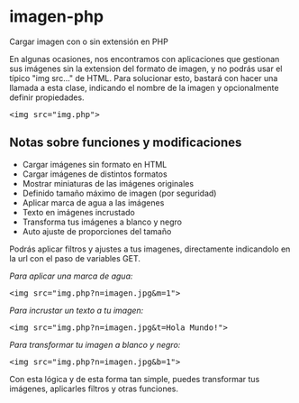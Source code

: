 # imagen-php
Cargar imagen con o sin extensión en PHP

En algunas ocasiones, nos encontramos con aplicaciones que gestionan sus imágenes sin la extension del formato de imagen, y no podrás usar el típico "img src..." de HTML. Para solucionar esto, bastará con hacer una llamada a esta clase, indicando el nombre de la imagen y opcionalmente definir propiedades.

<pre>&lt;img src="img.php"&gt;</pre>

<h2>Notas sobre funciones y modificaciones</h2>
<ul>
  <li>Cargar imágenes sin formato en HTML</li>
  <li>Cargar imágenes de distintos formatos</li>
  <li>Mostrar miniaturas de las imágenes originales</li>
  <li>Definido tamaño máximo de imagen (por seguridad)</li>
  <li>Aplicar marca de agua a las imágenes</li>
  <li>Texto en imágenes incrustado</li>
  <li>Transforma tus imágenes a blanco y negro</li>
  <li>Auto ajuste de proporciones del tama&ntilde;o</li>
</ul>

<p>Podrás aplicar filtros y ajustes a tus imagenes, directamente indicandolo en la url con el paso de variables GET.</p>

<i>Para aplicar una marca de agua:</i>
<pre>&lt;img src="img.php?n=imagen.jpg&m=1"&gt;</pre>

<i>Para incrustar un texto a tu imagen:</i>
<pre>&lt;img src="img.php?n=imagen.jpg&t=Hola Mundo!"&gt;</pre>

<i>Para transformar tu imagen a blanco y negro:</i>
<pre>&lt;img src="img.php?n=imagen.jpg&b=1"&gt;</pre>

Con esta lógica y de esta forma tan simple, puedes transformar tus imágenes, aplicarles filtros y otras funciones.
